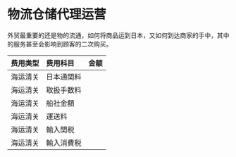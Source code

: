 # 物流仓储代理运营

外贸最重要的还是物的流通，如何将商品运到日本，又如何到达商家的手中，其中的服务甚至会影响到顾客的二次购买。

| 费用类型 | 费用科目 | 金额 |
| :--- | :--- | :--- |
| 海运清关 | 日本通関料 |  |
| 海运清关 | 取扱手数料 |  |
| 海运清关 | 船社金額 |  |
| 海运清关 | 運送料 |  |
| 海运清关 | 輸入関税 |  |
| 海运清关 | 輸入消費税 |  |

